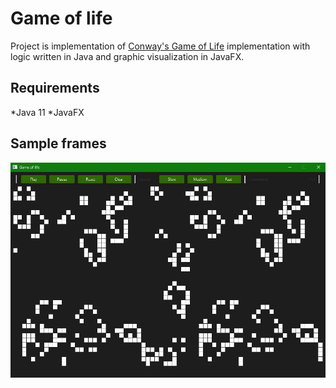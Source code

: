 # Game of life

Project is implementation of [Conway's Game of Life](https://en.wikipedia.org/wiki/Conway%27s_Game_of_Life) implementation with logic written in Java and graphic visualization in JavaFX.
## Requirements

*Java 11
*JavaFX


## Sample frames
![frame](images/sample_1.jpg)
